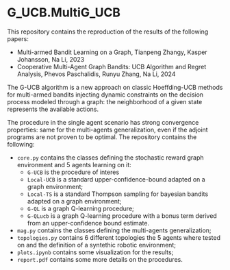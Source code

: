 # G_UCB.MultiG_UCB

This repository contains the reproduction of the results of the following papers: 
+ Multi-armed Bandit Learning on a Graph, Tianpeng Zhangy, Kasper Johansson, Na Li, 2023
+ Cooperative Multi-Agent Graph Bandits: UCB Algorithm and Regret Analysis, Phevos Paschalidis, Runyu Zhang, Na Li, 2024

The G-UCB algorithm is a new approach on classic Hoeffding-UCB methods for multi-armed bandits injecting dynamic constraints on the decision process modeled through a graph: the neighborhood of a given state represents the available actions. 

The procedure in the single agent scenario has strong convergence properties: same for the multi-agents generalization, even if the adjoint programs are not proven to be optimal.
The repository contains the following: 
  + ```core.py``` contains the classes defining the stochastic reward graph environment and 5 agents learning on it:
      + ```G-UCB``` is the procedure of interes
      + ```Local-UCB``` is a standard upper-confidence-bound adapted on a graph environment;
      + ```Local-TS``` is a standard Thompson sampling for bayesian bandits adapted on a graph environment;
      + ```G-QL``` is a graph Q-learning procedure;
      + ```G-QLucb``` is a graph Q-learning procedure with a bonus term derived from an upper-confidence bound estimate.
  + ```mag.py``` contains the classes defining the multi-agents generalization;
  + ```topologies.py``` contains 6 different topologies the 5 agents where tested on and the definition of a syntethic robotic environment;
  + ```plots.ipynb``` contains some visualization for the results;
  + ```report.pdf``` contains some more details on the procedures. 
